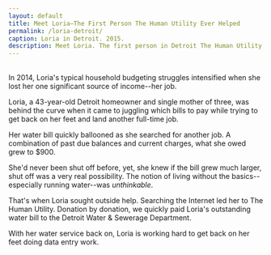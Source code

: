 ```yaml
---
layout: default
title: Meet Loria—The First Person The Human Utility Ever Helped
permalink: /loria-detroit/
caption: Loria in Detroit. 2015.
description: Meet Loria. The first person in Detroit The Human Utility ever helped with a water bill.
---
```



<br />
In 2014, Loria's typical household budgeting struggles intensified when she lost her one significant source of income--her job.

Loria, a 43-year-old Detroit homeowner and single mother of three, was behind the curve when it came to juggling which bills to pay while trying to get back on her feet and land another full-time job.

Her water bill quickly ballooned as she searched for another job. A combination of past due balances and current charges, what she owed grew to $900.

She'd never been shut off before, yet, she knew if the bill grew much larger, shut off was a very real possibility. The notion of living without the basics--especially running water--was _unthinkable_.

That's when Loria sought outside help. Searching the Internet led her to The Human Utility. Donation by donation, we quickly paid Loria's outstanding water bill to the Detroit Water & Sewerage Department.

With her water service back on, Loria is working hard to get back on her feet doing data entry work.
